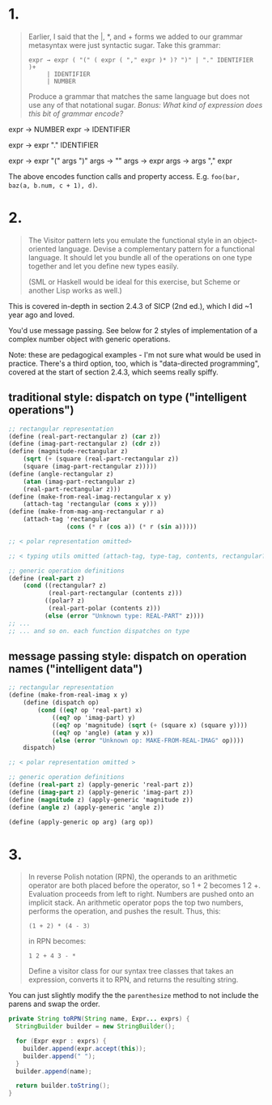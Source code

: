 # 1.
> Earlier, I said that the |, *, and + forms we added to our grammar metasyntax were just syntactic sugar. Take this grammar:
> ```
> expr → expr ( "(" ( expr ( "," expr )* )? ")" | "." IDENTIFIER )+
>      | IDENTIFIER
>      | NUMBER
> ```
> Produce a grammar that matches the same language but does not use any of that notational sugar.
> *Bonus: What kind of expression does this bit of grammar encode?*

expr -> NUMBER
expr -> IDENTIFIER

expr -> expr "." IDENTIFIER

expr -> expr "(" args ")"
args -> ""
args -> expr
args -> args "," expr

The above encodes function calls and property access. E.g. `foo(bar, baz(a, b.num, c + 1), d)`.

# 2.
> The Visitor pattern lets you emulate the functional style in an object-oriented language. Devise a complementary pattern for a functional language. It should let you bundle all of the operations on one type together and let you define new types easily.
>
> (SML or Haskell would be ideal for this exercise, but Scheme or another Lisp works as well.)

This is covered in-depth in section 2.4.3 of SICP (2nd ed.), which I did ~1 year ago and loved.

You'd use message passing. See below for 2 styles of implementation of a complex number object with generic operations.

Note: these are pedagogical examples - I'm not sure what would be used in practice. There's a third option, too, which is "data-directed programming", covered at the start of section 2.4.3, which seems really spiffy.


## traditional style: dispatch on type ("intelligent operations")
```scheme
;; rectangular representation
(define (real-part-rectangular z) (car z))
(define (imag-part-rectangular z) (cdr z))
(define (magnitude-rectangular z)
    (sqrt (+ (square (real-part-rectangular z))
    (square (imag-part-rectangular z)))))
(define (angle-rectangular z)
    (atan (imag-part-rectangular z)
    (real-part-rectangular z)))
(define (make-from-real-imag-rectangular x y)
    (attach-tag 'rectangular (cons x y)))
(define (make-from-mag-ang-rectangular r a)
    (attach-tag 'rectangular
                (cons (* r (cos a)) (* r (sin a)))))

;; < polar representation omitted>

;; < typing utils omitted (attach-tag, type-tag, contents, rectangular?, polar?) >

;; generic operation definitions
(define (real-part z)
    (cond ((rectangular? z)
           (real-part-rectangular (contents z)))
          ((polar? z)
           (real-part-polar (contents z)))
          (else (error "Unknown type: REAL-PART" z))))
;; ...
;; ... and so on. each function dispatches on type
```

## message passing style: dispatch on operation names ("intelligent data")
```scheme
;; rectangular representation
(define (make-from-real-imag x y)
    (define (dispatch op)
        (cond ((eq? op 'real-part) x)
            ((eq? op 'imag-part) y)
            ((eq? op 'magnitude) (sqrt (+ (square x) (square y))))
            ((eq? op 'angle) (atan y x))
            (else (error "Unknown op: MAKE-FROM-REAL-IMAG" op))))
    dispatch)

;; < polar representation omitted >

;; generic operation definitions
(define (real-part z) (apply-generic 'real-part z))
(define (imag-part z) (apply-generic 'imag-part z))
(define (magnitude z) (apply-generic 'magnitude z))
(define (angle z) (apply-generic 'angle z))

(define (apply-generic op arg) (arg op))
```

# 3.
> In reverse Polish notation (RPN), the operands to an arithmetic operator are both placed before the operator, so 1 + 2 becomes 1 2 +. Evaluation proceeds from left to right. Numbers are pushed onto an implicit stack. An arithmetic operator pops the top two numbers, performs the operation, and pushes the result. Thus, this:
>
> ```
> (1 + 2) * (4 - 3)
> ```
> in RPN becomes:
>
> ```
> 1 2 + 4 3 - *
> ```
> Define a visitor class for our syntax tree classes that takes an expression, converts it to RPN, and returns the resulting string.

You can just slightly modify the the `parenthesize` method to not include the parens and swap the order.

```java
private String toRPN(String name, Expr... exprs) {
  StringBuilder builder = new StringBuilder();

  for (Expr expr : exprs) {
    builder.append(expr.accept(this));
    builder.append(" ");
  }
  builder.append(name);

  return builder.toString();
}
```
